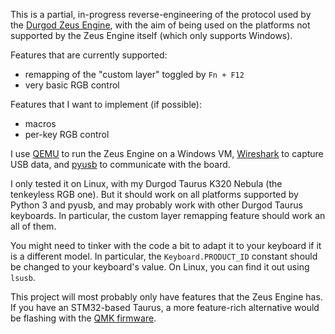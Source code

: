 This is a partial, in-progress reverse-engineering of the protocol used by the [Durgod Zeus Engine], with the aim of being used on the platforms not supported by the Zeus Engine itself (which only supports Windows).

Features that are currently supported:

- remapping of the "custom layer" toggled by `Fn + F12`
- very basic RGB control

Features that I want to implement (if possible):

- macros
- per-key RGB control

I use [QEMU] to run the Zeus Engine on a Windows VM, [Wireshark] to capture USB data, and [pyusb] to communicate with the board.

I only tested it on Linux, with my Durgod Taurus K320 Nebula (the tenkeyless RGB one). But it should work on all platforms supported by Python 3 and pyusb, and may probably work with other Durgod Taurus keyboards. In particular, the custom layer remapping feature should work an all of them.

You might need to tinker with the code a bit to adapt it to your keyboard if it is a different model. In particular, the `Keyboard.PRODUCT_ID` constant should be changed to your keyboard's value. On Linux, you can find it out using `lsusb`.

This project will most probably only have features that the Zeus Engine has. If you have an STM32-based Taurus, a more feature-rich alternative would be flashing with the [QMK firmware].

[durgod zeus engine]: https://www.durgod.com/Durgod-Zeus-Engine?_l=en
[qemu]: https://www.qemu.org/
[wireshark]: https://www.wireshark.org/
[pyusb]: https://github.com/pyusb/pyusb
[qmk firmware]: https://github.com/qmk/qmk_firmware/tree/master/keyboards/durgod/
